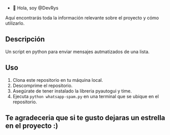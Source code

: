 - 👋 Hola, soy @DevRys

Aquí encontrarás toda la información relevante sobre el proyecto y cómo utilizarlo.

## Descripción

Un script en python para enviar mensajes autmatizados de una lista.

## Uso

1. Clona este repositorio en tu máquina local.
2. Descomprime el repositorio.
3. Asegúrate de tener instalado la libreria pyautogui y time.
4. Ejecuta `python whatsapp-spam.py` en una terminal que se ubique en el repositorio.

## Te agradeceria que si te gusto dejaras un estrella en el proyecto :)
